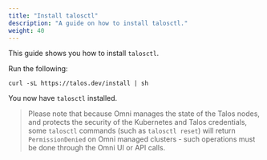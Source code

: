 ```yaml
---
title: "Install talosctl"
description: "A guide on how to install talosctl."
weight: 40
---
```


This guide shows you how to install `talosctl`.

Run the following:

```
curl -sL https://talos.dev/install | sh
```

You now have `talosctl` installed.

> Please note that because Omni manages the state of the Talos nodes, and protects the security of the Kubernetes and Talos credentials, some `talosctl` commands (such as `talosctl reset`) will return `PermissionDenied` on Omni managed clusters - such operations must be done through the Omni UI or API calls.